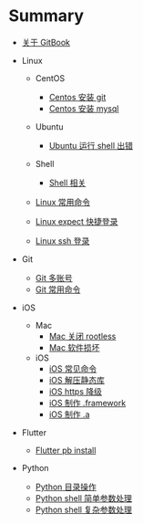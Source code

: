 # Summary

* [关于 GitBook](AboutGitBook.md)

* Linux
    * CentOS
        * [Centos 安装 git](linux/centos/InstallGit.md)
        * [Centos 安装 mysql](linux/centos/InstallMysql.md)
    * Ubuntu
        * [Ubuntu 运行 shell 出错](linux/ubuntu/RunShell.md)
    * Shell
        * [Shell 相关](linux/shell/AboutShell.md)
        
    * [Linux 常用命令](linux/CommonCommands.md)
    * [Linux expect 快捷登录](linux/Expect.md)
    * [Linux ssh 登录](linux/SSH.md)

* Git
    * [Git 多账号](git/MultipleAccounts.md)
    * [Git 常用命令](git/CommonCommands.md)

* iOS
    * Mac
        * [Mac 关闭 rootless](ios/mac/RootLess.md)
        * [Mac 软件损坏](ios/mac/SoftwareError.md)
    * iOS
        * [iOS 常见命令](ios/ios/CommonCommands.md)
        * [iOS 解压静态库](ios/ios/UnzipStaticLib.md)
        * [iOS https 降级](ios/ios/Https.md) 
        * [iOS 制作 .framework](ios/ios/CreateFramework.md)
        * [iOS 制作 .a](ios/ios/CreateA.md)

* Flutter
    * [Flutter pb install](flutter/InstallPb.md)

* Python
    * [Python 目录操作](python/Dir.md)
    * [Python shell 简单参数处理](python/Param.md)
    * [Python shell 复杂参数处理](python/ParamFlag.md)